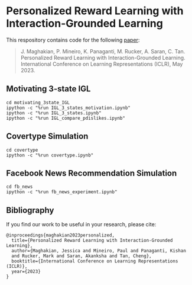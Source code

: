 # Personalized Reward Learning with Interaction-Grounded Learning 

This respository contains code for the following [paper](https://arxiv.org/pdf/2211.15823.pdf):
> J. Maghakian, P. Mineiro, K. Panaganti, M. Rucker, A. Saran, C. Tan.
Personalized Reward Learning with Interaction-Grounded Learning. 
International Conference on Learning Representations (ICLR), May 2023.

## Motivating 3-state IGL
```
cd motivating_3state_IGL
ipython -c "%run IGL_3_states_motivation.ipynb"
ipython -c "%run IGL_3_states.ipynb"
ipython -c "%run IGL_compare_pdislikes.ipynb"
```

## Covertype Simulation
```
cd covertype
ipython -c "%run covertype.ipynb"
```

## Facebook News Recommendation Simulation
```
cd fb_news
ipython -c "%run fb_news_experiment.ipynb"
```

## Bibliography
If you find our work to be useful in your research, please cite:
```
@inproceedings{maghakian2023personalized,
  title={Personalized Reward Learning with Interaction-Grounded Learning},
  author={Maghakian, Jessica and Mineiro, Paul and Panaganti, Kishan
  and Rucker, Mark and Saran, Akanksha and Tan, Cheng},
  booktitle={International Conference on Learning Representations (ICLR)},
  year={2023}
}
```
